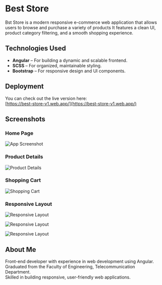 # Best Store

Bst Store is a modern responsive e-commerce web application that allows users to browse and purchase a variety of products It features a clean UI, product category filtering, and a smooth shopping experience.

## Technologies Used

- **Angular** – For building a dynamic and scalable frontend.
- **SCSS** – For organized, maintainable styling.
- **Bootstrap** – For responsive design and UI components.

## Deployment

You can check out the live version here:  
[https://best-store-v1.web.app/](https://best-store-v1.web.app/)

## Screenshots

### Home Page

![App Screenshot](https://raw.githubusercontent.com/mohamedsabry30/angular-best-store/main/screenshots/longhomepage.png)

### Product Details

![Product Details](https://raw.githubusercontent.com/mohamedsabry30/angular-best-store/main/screenshots/productpage.png)

### Shopping Cart

![Shopping Cart](https://raw.githubusercontent.com/mohamedsabry30/angular-best-store/main/screenshots/cart.png)

### Responsive Layout

![Responsive Layout](https://raw.githubusercontent.com/mohamedsabry30/angular-best-store/main/screenshots/respnsivehomepage.png)

![Responsive Layout](https://raw.githubusercontent.com/mohamedsabry30/angular-best-store/main/screenshots/responsivehomepage2.png)

![Responsive Layout](https://raw.githubusercontent.com/mohamedsabry30/angular-best-store/main/screenshots/responsivecart.png)

## About Me

Front-end developer with experience in web development using Angular.  
Graduated from the Faculty of Engineering, Telecommunication Department.  
Skilled in building responsive, user-friendly web applications.
